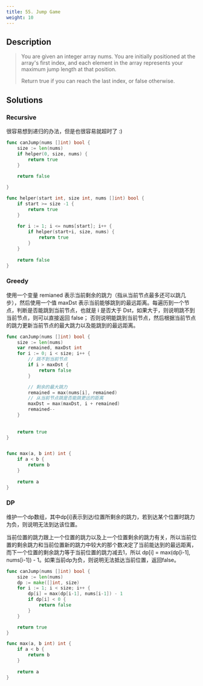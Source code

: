 ```yaml
---
title: 55. Jump Game
weight: 10
---
```


## Description
> You are given an integer array nums. You are initially positioned at the array's first index, and each element in the array represents your maximum jump length at that position.
> 
> Return true if you can reach the last index, or false otherwise.

## Solutions
### Recursive
很容易想到递归的办法，但是也很容易就超时了 :)
```go
func canJump(nums []int) bool {
	size := len(nums)
    if helper(0, size, nums) {
        return true
    }
    
    return false

}

func helper(start int, size int, nums []int) bool {
    if start >= size -1 {
        return true
    }
    
    for i := 1; i <= nums[start]; i++ {
        if helper(start+i, size, nums) {
            return true
        }
    }
    
    return false
}
```
### Greedy
使用一个变量 remianed 表示当前剩余的跳力（指从当前节点最多还可以跳几步），然后使用一个值 maxDst 表示当前能够跳到的最远距离。每遍历到一个节点，判断是否能跳到当前节点，也就是 i 是否大于 Dst，如果大于，则说明跳不到当前节点，则可以直接返回 false； 否则说明能跳到当前节点，然后根据当前节点的跳力更新当前节点的最大跳力以及能跳到的最远距离。
```go
func canJump(nums []int) bool {
    size := len(nums)
    var remained, maxDst int
    for i := 0; i < size; i++ {      
		// 跳不到当前节点  
        if i > maxDst {
            return false
        }

		// 剩余的最大跳力
        remained = max(nums[i], remained)
		// 从当前节点跳是否能跳更远的距离
        maxDst = max(maxDst, i + remained)
        remained--
    }
    
    
    return true 
}


func max(a, b int) int {
    if a < b {
        return b
    }
    
    return a
} 

```
### DP
维护一个dp数组，其中dp[i]表示到达i位置所剩余的跳力，若到达某个位置时跳力为负，则说明无法到达该位置。

当前位置的跳力跟上一个位置的跳力以及上一个位置剩余的跳力有关，所以当前位置的剩余跳力和当前位置新的跳力中较大的那个数决定了当前能达到的最远距离，而下一个位置的剩余跳力等于当前位置的跳力减去1，所以 dp[i] = max(dp[i-1], nums[i-1]) - 1。如果当前dp为负，则说明无法抵达当前位置，返回false。

```go
func canJump(nums []int) bool {
	size := len(nums)
	dp := make([]int, size)
	for i := 1; i < size; i++ {
		dp[i] = max(dp[i-1], nums[i-1]) - 1
		if dp[i] < 0 {
			return false
		}
	}

	return true
}

func max(a, b int) int {
    if a < b {
        return b
    }
    
    return a
} 
```

